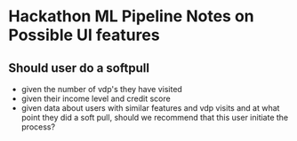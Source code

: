 # Hackathon ML Pipeline Notes on Possible UI features

## Should user do a softpull

- given the number of vdp's they have visited 
- given their income level and credit score
- given data about users with similar features and vdp visits and at what point they did a soft pull, should we recommend that this user initiate the process?
